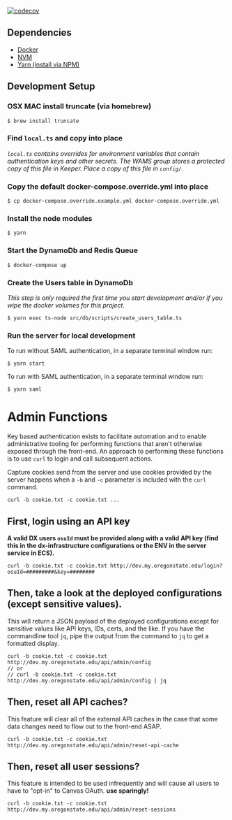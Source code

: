 [![codecov](https://codecov.io/gh/osu-wams/dx-server/branch/master/graph/badge.svg)](https://codecov.io/gh/osu-wams/dx-server)

## Dependencies

- [Docker](https://docs.docker.com/install/)
- [NVM](https://github.com/nvm-sh/nvm#installation-and-update)
- [Yarn (install via NPM)](https://yarnpkg.com/en/docs/install#alternatives-stable)

## Development Setup

### OSX MAC install truncate (via homebrew)

    $ brew install truncate

### Find `local.ts` and copy into place

_`local.ts` contains overrides for environment variables that contain authentication keys and other secrets. The WAMS group stores a protected copy of this file in Keeper. Place a copy of this file in `config/`._

### Copy the default docker-compose.override.yml into place

    $ cp docker-compose.override.example.yml docker-compose.override.yml

### Install the node modules

    $ yarn

### Start the DynamoDb and Redis Queue

    $ docker-compose up

### Create the Users table in DynamoDb

_This step is only required the first time you start development and/or if you wipe the docker volumes for this project._

    $ yarn exec ts-node src/db/scripts/create_users_table.ts

### Run the server for local development

To run without SAML authentication, in a separate terminal window run:

    $ yarn start

To run with SAML authentication, in a separate terminal window run:

    $ yarn saml

# Admin Functions

Key based authentication exists to facilitate automation and to enable administrative
tooling for performing functions that aren't otherwise exposed through the front-end. An
approach to performing these functions is to use `curl` to login and call subsequent actions.

Capture cookies send from the server and use cookies provided by the server happens when a `-b` and `-c` parameter is included with the `curl` command.

`curl -b cookie.txt -c cookie.txt ...`

## First, login using an API key

**A valid DX users `osuId` must be provided along with a valid API key (find this in the dx-infrastructure configurations or the ENV in the server service in ECS).**

    curl -b cookie.txt -c cookie.txt http://dev.my.oregonstate.edu/login?osuId=#########&key=########

## Then, take a look at the deployed configurations (except sensitive values).

This will return a JSON payload of the deployed configurations except for sensitive values like API keys, IDs, certs, and the like. If you have the commandline
tool `jq`, pipe the output from the command to `jq` to get a formatted display.

    curl -b cookie.txt -c cookie.txt http://dev.my.oregonstate.edu/api/admin/config
    // or
    // curl -b cookie.txt -c cookie.txt http://dev.my.oregonstate.edu/api/admin/config | jq

## Then, reset all API caches?

This feature will clear all of the external API caches in the case that some data changes need to flow out to the front-end ASAP.

    curl -b cookie.txt -c cookie.txt http://dev.my.oregonstate.edu/api/admin/reset-api-cache

## Then, reset all user sessions?

This feature is intended to be used infrequently and will cause all users to have to "opt-in" to Canvas OAuth. **use sparingly!**

    curl -b cookie.txt -c cookie.txt http://dev.my.oregonstate.edu/api/admin/reset-sessions
